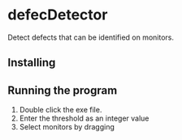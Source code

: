 # defecDetector
Detect defects that can be identified on monitors.

## Installing

## Running the program
1. Double click the exe file.
2. Enter the threshold as an integer value
3. Select monitors by dragging
